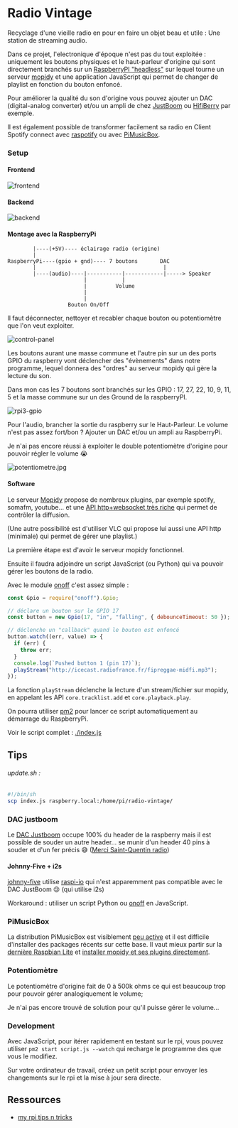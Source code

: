 # Radio Vintage

Recyclage d'une vieille radio en pour en faire un objet beau et utile : Une station de streaming audio.

Dans ce projet, l'electronique d'époque n'est pas du tout exploitée : uniquement les boutons physiques et le haut-parleur d'origine qui sont directement branchés sur un [RaspberryPI "headless"](https://raspberry-pi.fr/raspberry-pi-sans-ecran-sans-clavier/) sur lequel tourne un serveur [mopidy](https://mopidy.com/) et une application JavaScript qui permet de changer de playlist en fonction du bouton enfoncé.

Pour améliorer la qualité du son d'origine vous pouvez ajouter un DAC (digital-analog converter) et/ou un ampli de chez [JustBoom](https://JustBoom.co) ou [HifiBerry](https://www.hifiberry.com/) par exemple.

Il est également possible de transformer facilement sa radio en Client Spotify connect avec [raspotify](https://github.com/dtcooper/raspotify) ou avec [PiMusicBox](https://www.pimusicbox.com/).

### Setup

#### Frontend

![frontend](./images/frontend.jpg)

#### Backend

![backend](./images/backend.jpg)

#### Montage avec la RaspberryPi

```
        |----(+5V)---- éclairage radio (origine)
        |
RaspberryPi----(gpio + gnd)---- 7 boutons       DAC
        |                                        |
        |----(audio)----|-----------|------------|-----> Speaker
                        |           |
                        |         Volume
                        |
                        |
                   Bouton On/Off
```

Il faut déconnecter, nettoyer et recabler chaque bouton ou potentiomètre que l'on veut exploiter.

![control-panel](./images/control-panel.jpg)

Les boutons aurant une masse commune et l'autre pin sur un des ports GPIO du raspberry vont déclencher des "évènements" dans notre programme, lequel donnera des "ordres" au serveur mopidy qui gère la lecture du son.

Dans mon cas les 7 boutons sont branchés sur les GPIO : 17, 27, 22, 10, 9, 11, 5 et la masse commune sur un des Ground de la raspberryPI.

![rpi3-gpio](./images/rpi3-gpio.jpg)

Pour l'audio, brancher la sortie du raspberry sur le Haut-Parleur. Le volume n'est pas assez fort/bon ? Ajouter un DAC et/ou un ampli au RaspberryPi.

Je n'ai pas encore réussi à exploiter le double potentiomètre d'origine pour pouvoir régler le volume 😭

![potentiometre.jpg](./images/potentiometre.jpg)

#### Software

Le serveur [Mopidy](mopidy.com) propose de nombreux plugins, par exemple spotify, somafm, youtube... et une [API http+websocket très riche](https://docs.mopidy.com/en/latest/api/core) qui permet de contrôler la diffusion.

(Une autre possibilité est d'utiliser VLC qui propose lui aussi une API http (minimale) qui permet de gérer une playlist.)

La première étape est d'avoir le serveur mopidy fonctionnel.

Ensuite il faudra adjoindre un script JavaScript (ou Python) qui va pouvoir gérer les boutons de la radio.

Avec le module [onoff](https://github.com/fivdi/onoff) c'est assez simple :

```js
const Gpio = require("onoff").Gpio;

// déclare un bouton sur le GPIO 17
const button = new Gpio(17, "in", "falling", { debounceTimeout: 50 });

// déclenche un "callback" quand le bouton est enfoncé
button.watch((err, value) => {
  if (err) {
    throw err;
  }
  console.log(`Pushed button 1 (pin 17)`);
  playStream("http://icecast.radiofrance.fr/fipreggae-midfi.mp3");
});
```

La fonction `playStream` déclenche la lecture d'un stream/fichier sur mopidy, en appelant les API `core.tracklist.add` et `core.playback.play`.

On pourra utiliser [pm2](https://pm2.keymetrics.io/) pour lancer ce script automatiquement au démarrage du RaspberryPi.

Voir le script complet : [./index.js](./index.js)

## Tips

###### update.sh :

```sh
#!/bin/sh
scp index.js raspberry.local:/home/pi/radio-vintage/
```

### DAC justboom

Le [DAC Justboom](https://www.justboom.co/product/justboom-dac-hat/) occupe 100% du header de la raspberry mais il est possible de souder un autre header... se munir d'un header 40 pins à souder et d'un fer précis 😅 ([Merci Saint-Quentin radio](http://www.stquentin-radio.com/))

#### Johnny-Five + i2s

[johnny-five](http://johnny-five.io/) utilise [raspi-io](https://github.com/nebrius/raspi-io/issues/104) qui n'est apparemment pas compatible avec le DAC JustBoom 😢 (qui utilise i2s)

Workaround : utiliser un script Python ou [onoff](https://github.com/fivdi/onoff) en JavaScript.

### PiMusicBox

La distribution PiMusicBox est visiblement [peu active](https://github.com/pimusicbox/pimusicbox/graphs/contributors) et il est difficile d'installer des packages récents sur cette base. Il vaut mieux partir sur la [dernière Raspbian Lite](https://downloads.raspberrypi.org/raspbian_lite_latest) et [installer mopidy et ses plugins directement](https://docs.mopidy.com/en/latest/installation/).

### Potentiomètre

Le potentiomètre d'origine fait de 0 à 500k ohms ce qui est beaucoup trop pour pouvoir gérer analogiquement le volume;

Je n'ai pas encore trouvé de solution pour qu'il puisse gérer le volume...

### Development

Avec JavaScript, pour itérer rapidement en testant sur le rpi, vous pouvez utiliser `pm2 start script.js --watch` qui recharge le programme des que vous le modifiez.

Sur votre ordinateur de travail, créez un petit script pour envoyer les changements sur le rpi et la mise à jour sera directe.

## Ressources

 - [my rpi tips n tricks](https://gist.github.com/revolunet/f85a6fbe8b2688632c288f26010c9542)

